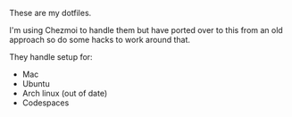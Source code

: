 These are my dotfiles.

I'm using Chezmoi to handle them but have ported over to this from an old approach so do some hacks to work around that.

They handle setup for: 
- Mac
- Ubuntu
- Arch linux (out of date)
- Codespaces
